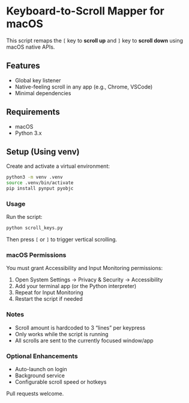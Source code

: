 # Keyboard-to-Scroll Mapper for macOS

This script remaps the `[` key to **scroll up** and `]` key to **scroll down** using macOS native APIs.

## Features

- Global key listener
- Native-feeling scroll in any app (e.g., Chrome, VSCode)
- Minimal dependencies

## Requirements

- macOS
- Python 3.x

## Setup (Using venv)

Create and activate a virtual environment:

```bash
python3 -m venv .venv
source .venv/bin/activate
pip install pynput pyobjc
```

### Usage

Run the script:

```bash
python scroll_keys.py
```

Then press `[` or `]` to trigger vertical scrolling.

### macOS Permissions

You must grant Accessibility and Input Monitoring permissions:

1. Open System Settings → Privacy & Security → Accessibility
2. Add your terminal app (or the Python interpreter)
3. Repeat for Input Monitoring
4. Restart the script if needed

### Notes

- Scroll amount is hardcoded to 3 “lines” per keypress
- Only works while the script is running
- All scrolls are sent to the currently focused window/app

### Optional Enhancements

- Auto-launch on login
- Background service
- Configurable scroll speed or hotkeys

Pull requests welcome.
